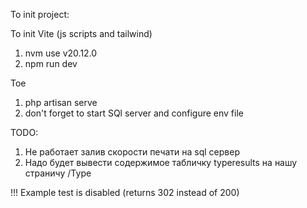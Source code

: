 To init project:

To init Vite (js scripts and tailwind)
1. nvm use v20.12.0
2. npm run dev

Toe
1. php artisan serve
2. don't forget to start SQl server and configure env file

TODO:

1. Не работает залив скорости печати на sql сервер
2. Надо будет вывести содержимое табличку typeresults на нашу страничу /Type

!!!
Example test is disabled (returns 302 instead of 200)
